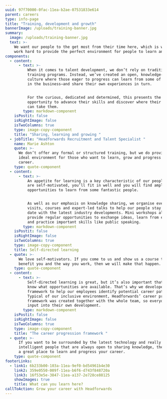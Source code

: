 ```yaml
---
uuid: 97f70000-0fac-11ea-b2ae-07531833e614
parent: careers
type: info-page
title: "Training, development and growth"
bannerImage: /uploads/training-banner.jpg
summary:
  image: /uploads/training-banner.jpg
  text: >-
    We want our people to the get most from their time here, which is why we
    work hard to provide the perfect environment for people to learn and grow.
components:
  - content:
      - text: >-
          When it comes to talent development, we don’t rely on traditional
          training programs. Instead, we’ve created an open, knowledge-sharing
          culture where those eager to progress can learn from some of the best
          in the business—and share their own experiences in turn.


          For the curious, dedicated and determined, this presents the perfect
          opportunity to advance their skills and discover where their ability
          can take them.
        type: markdown-component
    isPostit: false
    isRightImage: false
    isTwoColumns: true
    type: image-copy-component
    title: "Sharing, learning and growing "
  - jobTitle: "Headforwards Recruitment and Talent Specialist "
    name: Marie Ashton
    quote: >-
      We don’t offer any formal or structured training, but we do provide the
      ideal environment for those who want to learn, grow and progress their
      career.
    type: quote-component
  - content:
      - text: >-
          An appetite for learning is a key characteristic of our people. If you
          are self-motivated, you’ll fit in well and you will find ample
          opportunities to learn from some fantastic people.  


          As well as our emphasis on knowledge sharing, we organise event
          visits, courses and expert-led talks to help our people stay up to
          date with the latest industry developments. Mini workshops also
          provide regular opportunities to exchange ideas, learn from each other
          and practice important skills like public speaking.
        type: markdown-component
    isPostit: false
    isRightImage: false
    isTwoColumns: true
    type: image-copy-component
    title: Self-directed learning
  - quote: >-
      We love self-motivators. If you come to us and show us a course that will
      benefit you and the way you work, then we will make that happen.
    type: quote-component
  - content:
      - text: >-
          Self-directed learning is great, but it’s also important that people
          know what opportunities are available. That’s why we developed a
          framework to help our employees identify potential career paths.
          Typical of our inclusive environment, Headforwards’ career progression
          framework was created together with the whole team, so everyone has
          input into their own development.
        type: markdown-component
    isPostit: false
    isRightImage: false
    isTwoColumns: true
    type: image-copy-component
    title: "The career progression framework "
  - quote: >-
      If you want to be surrounded by the latest technology and really
      intelligent people that are always open to sharing knowledge, then this is
      a great place to learn and progress your career.
    type: quote-component
footerLinks:
  - link1: 6b233b00-103a-11ea-9ef0-bd54961b4e30
    link2: 359e0550-009f-11ea-b6f6-d743f848720a
    link3: 16f53e5e-3847-11ea-a137-2e728ce88125
    showImages: true
    title: What can you learn here?
callToAction: Grow your career with Headforwards
---
```

